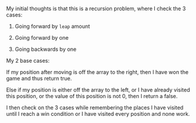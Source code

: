 My initial thoughts is that this is a recursion problem, where I check the 3 cases:

1. Going forward by `leap` amount

2. Going forward by one

3. Going backwards by one


My 2 base cases:

If my position after moving is off the array to the right, then I have won the game and thus return true.

Else if my position is either off the array to the left, or I have already visited this position, or the value of this position is not 0, then I return a false.

I then check on the 3 cases while remembering the places I have visited until I reach a win condition or I have visited every position and none work.
